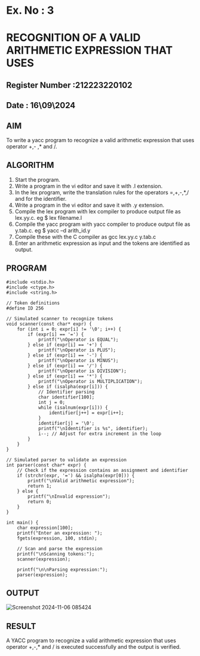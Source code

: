 # Ex. No : 3	
# RECOGNITION OF A VALID ARITHMETIC EXPRESSION THAT USES
## Register Number :212223220102
## Date : 16\09\2024

## AIM   
To write a yacc program to recognize a valid arithmetic expression that uses operator +,- ,* and /.

## ALGORITHM
1.	Start the program.
2.	Write a program in the vi editor and save it with .l extension.
3.	In the lex program, write the translation rules for the operators =,+,-,*,/ and for the identifier.
4.	Write a program in the vi editor and save it with .y extension.
5.	Compile the lex program with lex compiler to produce output file as lex.yy.c. eg $ lex filename.l
6.	Compile the yacc program with yacc compiler to produce output file as y.tab.c. eg $ yacc –d arith_id.y
7.	Compile these with the C compiler as gcc lex.yy.c y.tab.c
8.	Enter an arithmetic expression as input and the tokens are identified as output.

## PROGRAM
```
#include <stdio.h>
#include <ctype.h>
#include <string.h>

// Token definitions
#define ID 256

// Simulated scanner to recognize tokens
void scanner(const char* expr) {
    for (int i = 0; expr[i] != '\0'; i++) {
        if (expr[i] == '=') {
            printf("\nOperator is EQUAL");
        } else if (expr[i] == '+') {
            printf("\nOperator is PLUS");
        } else if (expr[i] == '-') {
            printf("\nOperator is MINUS");
        } else if (expr[i] == '/') {
            printf("\nOperator is DIVISION");
        } else if (expr[i] == '*') {
            printf("\nOperator is MULTIPLICATION");
        } else if (isalpha(expr[i])) {
            // Identifier parsing
            char identifier[100];
            int j = 0;
            while (isalnum(expr[i])) {
                identifier[j++] = expr[i++];
            }
            identifier[j] = '\0';
            printf("\nIdentifier is %s", identifier);
            i--; // Adjust for extra increment in the loop
        }
    }
}

// Simulated parser to validate an expression
int parser(const char* expr) {
    // Check if the expression contains an assignment and identifier
    if (strchr(expr, '=') && isalpha(expr[0])) {
        printf("\nValid arithmetic expression");
        return 1;
    } else {
        printf("\nInvalid expression");
        return 0;
    }
}

int main() {
    char expression[100];
    printf("Enter an expression: ");
    fgets(expression, 100, stdin);
    
    // Scan and parse the expression
    printf("\nScanning tokens:");
    scanner(expression);
    
    printf("\n\nParsing expression:");
    parser(expression);
```
## OUTPUT 
![Screenshot 2024-11-06 085424](https://github.com/user-attachments/assets/990da816-3753-466b-999c-1f619356b3ee)

## RESULT
A YACC program to recognize a valid arithmetic expression that uses operator +,-,* and / is executed successfully and the output is verified.
